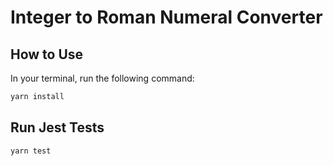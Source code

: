 # Integer to Roman Numeral Converter

## How to Use

In your terminal, run the following command:

```bash
yarn install
```

## Run Jest Tests

```bash
yarn test
```

